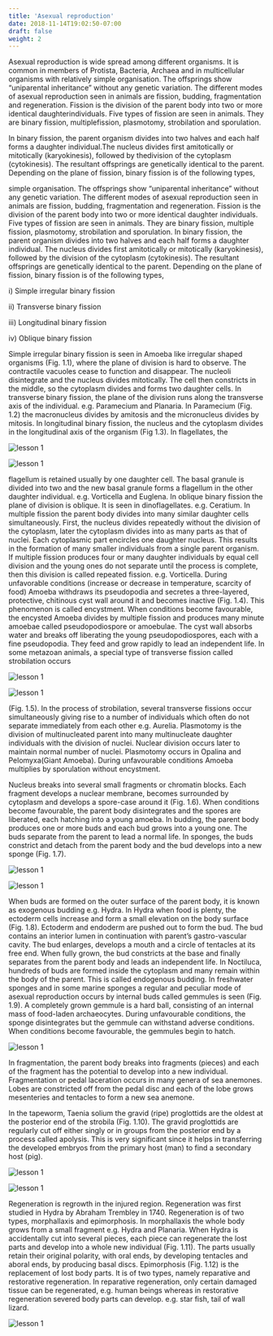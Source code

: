 ```yaml
---
title: 'Asexual reproduction'
date: 2018-11-14T19:02:50-07:00
draft: false
weight: 2
---
```




Asexual reproduction is wide spread among different organisms. It is common in
members of Protista, Bacteria, Archaea and in multicellular organisms with relatively
simple organisation. The offsprings show “uniparental inheritance” without any genetic
variation. The different modes of asexual reproduction seen in animals are fission,
budding, fragmentation and regeneration. Fission is the division of the parent
body into two or more identical daughterindividuals. Five types of fission are seen in
animals. They are binary fission, multiplefission, plasmotomy, strobilation and
sporulation.

In binary fission, the parent organism divides into two halves and
each half forms a daughter individual.The nucleus divides first amitotically or
mitotically (karyokinesis), followed by thedivision of the cytoplasm (cytokinesis).
The resultant offsprings are genetically identical to the parent. Depending on the
plane of fission, binary fission is of the
following types,

simple organisation. The offsprings show
“uniparental inheritance” without any genetic
variation. The different modes of asexual
reproduction seen in animals are fission,
budding, fragmentation and regeneration.
Fission is the division of the parent
body into two or more identical daughter
individuals. Five types of fission are seen in
animals. They are binary fission, multiple
fission, plasmotomy, strobilation and
sporulation.
In binary fission, the parent
organism divides into two halves and
each half forms a daughter individual.
The nucleus divides first amitotically or
mitotically (karyokinesis), followed by the
division of the cytoplasm (cytokinesis).
The resultant offsprings are genetically
identical to the parent. Depending on the
plane of fission, binary fission is of the
following types,

i) Simple irregular binary fission

ii) Transverse binary fission

iii) Longitudinal binary fission

iv) Oblique binary fission

Simple irregular binary fission is seen in Amoeba like irregular shaped organisms
(Fig. 1.1), where the plane of division is hard to observe. The contractile vacuoles
cease to function and disappear. The nucleoli disintegrate and the nucleus divides
mitotically. The cell then constricts in the middle, so the cytoplasm divides and forms
two daughter cells. In transverse binary fission, the plane of the division runs along the transverse axis of the individual. e.g. Paramecium and Planaria.
In Paramecium (Fig. 1.2) the macronucleus divides by amitosis and the micronucleus
divides by mitosis. In longitudinal binary fission, the nucleus and the cytoplasm divides in the longitudinal axis of the organism (Fig 1.3). In flagellates, the


![lesson 1](/books/12-biology/zoology/unit1/bzf1.png )

![lesson 1](/books/12-biology/zoology/unit1/bzf2.png )


flagellum is retained usually by one daughter cell. The basal granule is divided into two and the new basal granule forms a flagellum in the other daughter individual. e.g. Vorticella and Euglena. In oblique binary fission the plane of division is oblique. It is seen in dinoflagellates. e.g. Ceratium. In multiple fission the parent body divides into many similar daughter cells simultaneously. First, the nucleus divides repeatedly without the division of the cytoplasm, later the cytoplasm divides into as many parts as that of nuclei. Each cytoplasmic part encircles one daughter nucleus. This results in the formation of many smaller individuals from a single parent organism. If multiple fission produces four or many daughter individuals by equal cell division and the young ones do not separate until the process is complete, then this division is called repeated fission. e.g. Vorticella. During unfavorable conditions (increase or decrease in temperature, scarcity of food) Amoeba withdraws its pseudopodia and secretes a three-layered, protective, chitinous cyst wall around it and becomes inactive (Fig. 1.4). This phenomenon is called encystment. When conditions become favourable, the encysted Amoeba divides
by multiple fission and produces many minute amoebae called pseudopodiospore
or amoebulae. The cyst wall absorbs water and breaks off liberating the young
pseudopodiospores, each with a fine pseudopodia. They feed and grow rapidly to
lead an independent life. In some metazoan animals, a special type of transverse fission called strobilation occurs

![lesson 1](/books/12-biology/zoology/unit1/bzf3.png )

![lesson 1](/books/12-biology/zoology/unit1/bzf4.png )

(Fig. 1.5). In the process of strobilation, several transverse fissions occur simultaneously giving rise to a number of individuals which often do not separate immediately from each other e.g. Aurelia. Plasmotomy is the division of multinucleated parent into many multinucleate daughter individuals with the division of nuclei. Nuclear division occurs later to maintain normal number of nuclei. Plasmotomy occurs in Opalina and Pelomyxa(Giant Amoeba). During unfavourable conditions Amoeba multiplies by sporulation without encystment.

Nucleus breaks into several small fragments or chromatin blocks. Each fragment develops
a nuclear membrane, becomes surrounded by cytoplasm and develops a spore-case around
it (Fig. 1.6). When conditions become favourable, the parent body disintegrates and
the spores are liberated, each hatching into a young amoeba.
In budding, the parent body produces one or more buds and each bud grows into a young
one. The buds separate from the parent to lead a normal life. In sponges, the buds constrict and detach from the parent body and the bud develops into a new sponge (Fig. 1.7).


![lesson 1](/books/12-biology/zoology/unit1/bzf5.png )

![lesson 1](/books/12-biology/zoology/unit1/bzf6.png )

When buds are formed on the outer surface of the parent body, it is known as
exogenous budding e.g. Hydra. In Hydra when food is plenty, the ectoderm cells increase and
form a small elevation on the body surface (Fig. 1.8). Ectoderm and endoderm are pushed
out to form the bud. The bud contains an interior lumen in continuation with parent’s
gastro-vascular cavity. The bud enlarges, develops a mouth and a circle of tentacles at its
free end. When fully grown, the bud constricts at the base and finally separates from the parent body and leads an independent life. In Noctiluca, hundreds of buds are
formed inside the cytoplasm and many remain within the body of the parent. This is called
endogenous budding. In freshwater sponges and in some marine sponges a regular and
peculiar mode of asexual reproduction occurs by internal buds called gemmules is seen
(Fig. 1.9). A completely grown gemmule is a hard ball, consisting of an internal mass of
food-laden archaeocytes. During unfavourable conditions, the sponge disintegrates but the
gemmule can withstand adverse conditions. When conditions become favourable, the
gemmules begin to hatch.

![lesson 1](/books/12-biology/zoology/unit1/bzf7.png )

In fragmentation, the parent body
breaks into fragments (pieces) and each of the
fragment has the potential to develop into a new
individual. Fragmentation or pedal laceration
occurs in many genera of sea anemones. Lobes
are constricted off from the pedal disc and each
of the lobe grows mesenteries and tentacles to
form a new sea anemone.

In the tapeworm, Taenia solium the gravid
(ripe) proglottids are the oldest at the posterior
end of the strobila (Fig. 1.10). The gravid
proglottids are regularly cut off either singly or
in groups from the posterior end by a process
called apolysis. This is very significant since it
helps in transferring the developed embryos
from the primary host (man) to find a secondary
host (pig).

![lesson 1](/books/12-biology/zoology/unit1/bzf8.png )

![lesson 1](/books/12-biology/zoology/unit1/bzf9.png )

Regeneration is regrowth in the injured
region. Regeneration was first studied in Hydra
by Abraham Trembley in 1740. Regeneration is
of two types, morphallaxis and epimorphosis.
In morphallaxis the whole body grows from a
small fragment e.g. Hydra and Planaria. When
Hydra is accidentally cut into several pieces,
each piece can regenerate the lost parts and
develop into a whole new individual (Fig. 1.11).
The parts usually retain their original polarity,
with oral ends, by developing tentacles
and aboral ends, by producing basal discs.
Epimorphosis (Fig. 1.12) is the replacement
of lost body parts. It is of two types, namely
reparative and restorative regeneration. In
reparative regeneration, only certain damaged
tissue can be regenerated, e.g. human beings
whereas in restorative regeneration severed
body parts can develop. e.g. star fish, tail of wall
lizard.

![lesson 1](/books/12-biology/zoology/unit1/bzf10.png )
